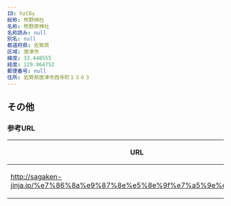 ```yaml
---
ID: hzC6y
総称: 熊野神社
名称: 熊野原神社
名称読み: null
別名: null
都道府県: 佐賀県
区域: 唐津市
緯度: 33.448555
経度: 129.964752
郵便番号: null
住所: 佐賀県唐津市西寺町１３６３
---
```


## その他

### 参考URL

| URL                                                                    | 説明   |
| ---------------------------------------------------------------------- | ------ |
| http://sagaken-jinja.jp/%e7%86%8a%e9%87%8e%e5%8e%9f%e7%a5%9e%e7%a4%be/ | 神社庁 |
